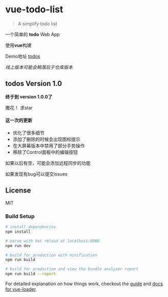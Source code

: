 # vue-todo-list

> A simplify todo list

一个简单的 **todo** Web App 

使用**vue**构建

Demo地址 [todos](yangteng.me/todo)

*线上版本可能会稍落后于仓库版本*

## todos Version 1.0
**终于到 version 1.0.0了**

撒花！ 求star


#### 这一次的更新
- 优化了很多细节
- 添加了删除的时候会出现图标提示
- 在大屏幕版本中禁用了部分手势操作
- 移除了Control面板中的编辑按钮

如果以后有空，可能会添加远程同步的功能

如果发现有bug可以提交issues


## License
MIT

### Build Setup

``` bash
# install dependencies
npm install

# serve with hot reload at localhost:8080
npm run dev

# build for production with minification
npm run build

# build for production and view the bundle analyzer report
npm run build --report
```

For detailed explanation on how things work, checkout the [guide](http://vuejs-templates.github.io/webpack/) and [docs for vue-loader](http://vuejs.github.io/vue-loader).
